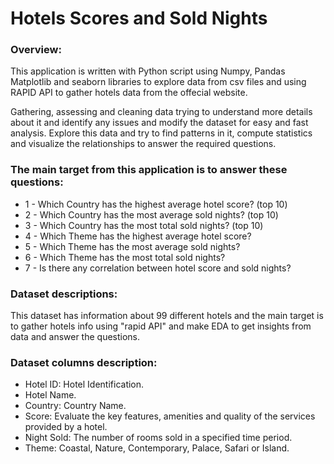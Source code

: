 # Hotels Scores and Sold Nights

### Overview:

This application is written with Python script using Numpy, Pandas Matplotlib and seaborn libraries to explore data from csv files and using RAPID API to gather hotels data from the offecial website.

Gathering, assessing and cleaning data trying to understand more details about it and identify any issues and modify the dataset for easy and fast analysis.
Explore this data and try to find patterns in it, compute statistics and visualize the relationships to answer the required questions.

### The main target from this application is to answer these questions:

* 1 - Which Country has the highest average hotel score? (top 10)
* 2 - Which Country has the most average sold nights? (top 10)
* 3 - Which Country has the most total sold nights? (top 10)
* 4 - Which Theme has the highest average hotel score?
* 5 - Which Theme has the most average sold nights?
* 6 - Which Theme has the most total sold nights?
* 7 - Is there any correlation between hotel score and sold nights?

### Dataset descriptions:

 This dataset has information about 99 different hotels and the main target is to gather hotels info using "rapid API" and make EDA to get insights from data and answer the questions.
 
### Dataset columns description:

* Hotel ID: Hotel Identification.
* Hotel Name.
* Country: Country Name.
* Score: Evaluate the key features, amenities and quality of the services provided by a hotel.
* Night Sold: The number of rooms sold in a specified time period.
* Theme: Coastal, Nature, Contemporary, Palace, Safari or Island.